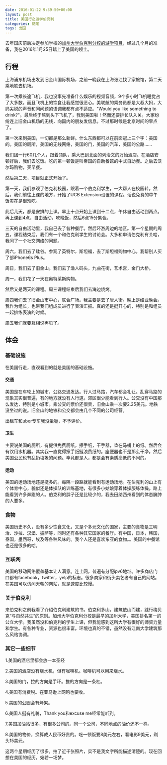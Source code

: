 ```yaml
---
date: 2016-01-22 9:39:50+00:00
layout: post
title: 美国行之游学伯克利
categories: 随笔
tags: 出国
---
```

 
去年国庆前后决定参加学校的[加州大学伯克利分校的游学项目](http://guojiaochu.jiangnan.edu.cn/Detail.asp?ID=1235&ClassID=7)，经过几个月的准备，我在2016年1月25日踏上了美国的领土。

## 行程

上海浦东机场出发到旧金山国际机场，之前一晚我在上海张江找了家旅馆，第二天乘地铁去机场。

第一次乘长途飞机，我也没事先准备什么娱乐的视频音频，9个多小时飞机睡觉占了大多数。而且飞机上的饮食让我感觉很恶心。美联航的乘务员都是大叔大妈，大妈尖锐的声音和问问题的语调我都有点不适应。"Would you like something to drink?"。最后终于熬到头下飞机了，我到美国啦！然而还要排长队入关。大家纷纷连上旧金山机场的无线，向国内的朋友发信息。不过那时候是北京时间的零点了。

第一次来到美国，一切都是那么新鲜。什么东西都可以在前面冠上三个字：美国的。美国的厕所，美国的无线网络，美国的门，美国的汽车，美国的公路……

我们团一行60几个人，跟着领队，乘大巴到北面的列治文的万怡酒店。在酒店安顿好后，我们去吃饭。吃的第一顿饭是叫帝国的自助餐馆的中式自助餐。之后去沃尔玛购物，买早餐。

然后第二天，项目就正式开始了。

第一天，我们参观了伯克利校园，跟着一个伯克利学生，一大帮人在校园转。然后，我们前往上课的地方，开始了UCB Extension设置的课程。话说免费的中午饭实在是很难吃。

此后几天，都是安排的上课。早上十点开始上课到十二点，午休自由活动到两点。再上课到4点，自由活动，吃晚饭，然后6点15分集合。

三天的自由活动里，我自己去了各种餐厅。然后环游周边的地区。第一个星期的周五，课程结束后，我们有一个和伯克利学生的讨论会。大多和申请伯克利有关哈，我问了一个社交网络的问题。

周六，我们去了硅谷。参观了英特尔，斯坦福，去了斯坦福购物中心。我帮别人买了部iPhone6s Plus。

周日，我们去了旧金山。我们去了渔人码头，九曲花街，艺术宫，金门大桥。

周一，我们花了一天在奥特莱斯购物。

然后又是两天的课程。周三课程结束后我们去海边烧烤。

周四我们去了旧金山市中心，联合广场。我主要是去了唐人街。晚上是结业晚会。我作为组长，也带我们组成员进行了表演汇报。真的还是挺开心的，特别是和组员一起排练表演的时候。

周五我们就要互相说再见了。

## 体会

### 基础设施

在美国行走，直观看到的就是美国的基础设施。

#### 交通

美国是在车轮上的城市，公路交通发达。行人过马路，汽车都会礼让。乱穿马路的现象其实很普遍，有的地方就没有人行道。郊区很少能看到行人。公交没有中国那么发达，特别是小城市。乘公交的票价还很贵，旧金山乘一次要2.25美元。地铁没坐过的说。旧金山的地铁和公交都会由几个不同的公司经营。

出租车和uber专车我没坐呃，不予评价。

#### 卫生

主要说美国的厕所，有提供免费厕纸，擦手纸，干手器，垫在马桶上的纸。然后会有饮用水机器。其实我一直觉得擦手纸挺浪费纸的。座便器也不是那么干净。然后美国公民也有乱扔垃圾的问题。毕竟都是人，都是会有素质高低的不同的。

#### 运动

美国的运动场地还是挺多的。每隔一段路就能看到有运动场地。在伯克利的山上有个体育中心，貌似还是体操队的训练基地，有很多小姑娘穿着体操服练体操。路上能看到许多奔跑的人。伯克利的胖子还是比较少的，我去田纳西州看到的体态臃肿的人要多。

### 食物

美国历史不久，没有多少饮食文化，又是个多元文化的国家，主要的食物是三明治、沙拉、汉堡、披萨等，同时还有各种其它国家的餐厅。有中国，日本，韩国，泰国，墨西哥，埃及等各种风味的。我个人还是喜欢东亚的食物。。美国的中餐馆也还是很多的哈。

### 互联网

美国的移动网络覆盖基本让人满意。连上网，普遍有分配ipv6地址。许多商店门口都有facebook，twitter，yelp的标志。很多商家和街头卖艺者有自己的网站。在美国可以访问天朝的网站，就是速度比较慢。

### 关于伯克利

来伯克利之前我看了介绍伯克利建筑的书。伯克利多山，建筑依山而建，践行梅贝克“与自然共生”的原则。加州大学伯克利分校是最早的加州大学，美国排名第一的公立大学。我虽然没和伯克利的学生上课，但我能感到这所大学有很好的师资力量和学生。有各种专业，资源也很丰富。环境也真的不错，虽然没有江南大学建筑那么风格协调。

### 其它一些细节

1.美国的酒店里都会放一本圣经

2.美国的酒店没有烧水机，但有咖啡机。咖啡机可以用来烧水。

3.美国的门，拉的方向是手环。推的方向是一条杠。

4.美国有消费税。在亚马逊上网购也要收。

5.美国的公园会有烤架。

6.美国人挺有礼貌，Thank you和excuse me经常能听到。

7.美国加油站很多，有很多公司的。同一个公司，不同地点的油价还不一样。

8.美国的物价，换算成人民币好贵的。吃一顿饭要8美元左右，看电影9美元，剃头15美元。

这两个星期经历了很多，拍了近千张照片，实不是我文字所能描述清楚的。现在回想在美国的经历，宛若一场梦。

